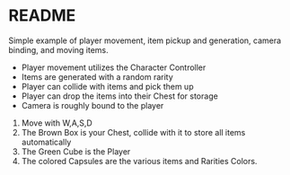 # README #

Simple example of player movement, item pickup and generation, camera binding, and moving items.

- Player movement utilizes the Character Controller
- Items are generated with a random rarity
- Player can collide with items and pick them up
- Player can drop the items into their Chest for storage
- Camera is roughly bound to the player

1. Move with W,A,S,D
2. The Brown Box is your Chest, collide with it to store all items automatically
3. The Green Cube is the Player
4. The colored Capsules are the various items and Rarities Colors.
